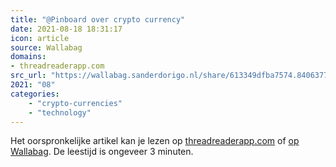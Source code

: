 ```yaml
---
title: "@Pinboard over crypto currency"
date: 2021-08-18 18:31:17
icon: article
source: Wallabag
domains:
- threadreaderapp.com
src_url: "https://wallabag.sanderdorigo.nl/share/613349dfba7574.84063779"
2021: "08"
categories:
    - "crypto-currencies"
    - "technology"
---
```

Het oorspronkelijke artikel kan je lezen op [threadreaderapp.com](https://threadreaderapp.com/thread/1399058952336277505.html) of [op Wallabag](https://wallabag.sanderdorigo.nl/share/613349dfba7574.84063779). De leestijd is ongeveer 3 minuten.